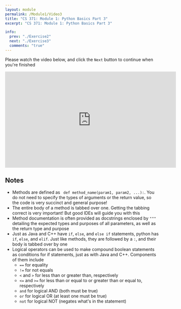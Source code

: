 ```yaml
---
layout: module
permalink: /Module1/Video3
title: "CS 371: Module 1: Python Basics Part 3"
excerpt: "CS 371: Module 1: Python Basics Part 3"

info:
  prev: "./Exercise2"
  next: "./Exercise3"
  comments: "true"
---
```


<p>
Please watch the video below, and click the <code>Next</code> button to continue when you're finished
</p>

<iframe width="560" height="315" src="https://www.youtube.com/embed/Tw-XkvAbqks" frameborder="0" allow="accelerometer; autoplay; clipboard-write; encrypted-media; gyroscope; picture-in-picture" allowfullscreen></iframe>

<h2>Notes</h2>

<ul>
<li>Methods are defined as <code> def method_name(param1, param2, ...):</code>.  You do not need to specify the types of arguments or the return value, so the code is very succinct and general purpose!</li>
<li>The entire body of a method is tabbed over one.  Getting the tabbing correct is very important!  But good IDEs will guide you with this</li>
<li>Method documentation is often provided as docstrings enclosed by <code>"""</code> detailing the expected types and purposes of all parameters, as well as the return type and purpose</li>
<li>Just as Java and C++ have <code>if</code>, <code>else</code>, and <code>else if</code> statements, python has <code>if</code>, <code>else</code>, and <code>elif</code>.  Just like methods, they are followed by a <code>:</code>, and their body is tabbed over by one</code></li>
<li>Logical operators can be used to make compound boolean statements as conditions for if statements, just as with Java and C++.  Components of them include
<ul>
<li><code>==</code> for equality</li>
<li><code>!=</code> for not equals</li>
<li><code><</code> and <code>></code> for less than or greater than, respectively</li>
<li><code><=</code> and <code>>=</code> for less than or equal to or greater than or equal to, respectively</li>
<li><code>and</code> for logical AND (both must be true)</li>
<li><code>or</code> for logical OR (at least one must be true)</li>
<li><code>not</code> for logical NOT (negates what's in the statement)</li>
</ul>
</li>
</ul>